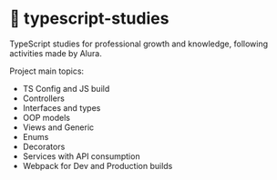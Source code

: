 # :blue_book: typescript-studies
TypeScript studies for professional growth and knowledge, following activities made by Alura.<br>

Project main topics:

- TS Config and JS build
- Controllers
- Interfaces and types
- OOP models
- Views and Generic
- Enums
- Decorators
- Services with API consumption
- Webpack for Dev and Production builds
